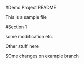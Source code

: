 #Demo Project README

This is a sample file

#Section 1

some modification etc.

Other stuff here

SOme changes on example branch
